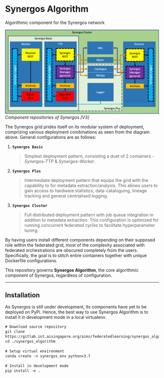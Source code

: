 # Synergos Algorithm

Algorithmic component for the Synergos network

![Synergos Components](./docs/images/synergos_modules.png)*Component repositories of Synergos [V3]*

The Synergos grid prides itself on its modular system of deployment, comprizing various deployment combinations as seen from the diagram above. General configurations are as follows:
1. **`Synergos Basic`** 
    > Simplest deployment pattern, consisting a duet of 2 containers - *Synergos-TTP* & *Synergos-Worker*. 
2. **`Synergos Plus`**
    > Intermediate deployment pattern that equips the grid with the capability to for metadata extraction/analysis. This allows users to gain access to hardware statistics, data-cataloguing, lineage tracking and general centrialised logging.
3. **`Synergos Cluster`**
    > Full distributed deployment pattern with job queue integration in addition to metadata extraction. This configuration is optimized for running concurrent federated cycles to facilitate hyperparameter tuning.

By having users install different components depending on their supposed role within the federated grid, most of the complexity associated with federated orchestrations are obscured completely from the users. Specifically, the goal is to stitch entire containers together with unique Dockerfile configurations.

This repository governs **Synergos Algorithm**, the core algorithmic component 
of Synergos, regardless of configuration.

---

## Installation
As Synergos is still under development, its components have yet to be deployed on PyPi. Hence, the best way to use Synergos Algorithm is to install it in development mode in a local virtualenv.

```
# Download source repository
git clone https://gitlab.int.aisingapore.org/aims/federatedlearning/synergos_algorithm
cd ./synergos_algorithm

# Setup virtual environment
conda create -n synergos_env python=3.7

# Install in development mode
pip install -e .
```
